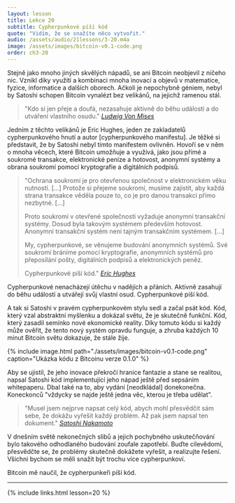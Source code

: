 ```yaml
---
layout: lesson
title: Lekce 20
subtitle: Cypherpunkové píší kód
quote: "Vidím, že se snažíte něco vytvořit."
audio: /assets/audio/21lessons/3-20.m4a
image: /assets/images/bitcoin-v0.1-code.png
order: ch3-20
---
```


Stejně jako mnoho jiných skvělých nápadů, se ani Bitcoin neobjevil 
z ničeho nic. Vznikl díky využití a kombinaci mnoha inovací a objevů 
v matematice, fyzice, informatice a dalších oborech. Ačkoli je nepochybně 
géniem, nebyl by Satoshi schopen Bitcoin vynalézt bez velikánů, 
na jejichž ramenou stál.

> "Kdo si jen přeje a doufá, nezasahuje aktivně do běhu událostí 
> a do utváření vlastního osudu."
> <cite>[Ludwig Von Mises]</cite>

Jedním z těchto velikánů je Eric Hughes, jeden ze zakladatelů 
cypherpunkového hnutí a autor [cypherpunkového manifestu]. Je těžké si 
představit, že by Satoshi nebyl tímto manifestem ovlivněn. Hovoří se 
v něm o mnoha věcech, které Bitcoin umožňuje a využívá, jako jsou přímé 
a soukromé transakce, elektronické peníze a hotovost, anonymní systémy 
a obrana soukromí pomocí kryptografie a digitálních podpisů.

> "Ochrana soukromí je pro otevřenou společnost v elektronickém věku 
> nutností. [...] Protože si přejeme soukromí, musíme zajistit, aby každá 
> strana transakce věděla pouze to, co je pro danou transakci přímo 
> nezbytné. [...]
>
> Proto soukromí v otevřené společnosti vyžaduje anonymní transakční 
> systémy. Dosud byla takovým systémem především hotovost. Anonymní 
> transakční systém není tajným transakčním systémem.
> [...]
>
> My, cypherpunkové, se věnujeme budování anonymních systémů. Své soukromí 
> bráníme pomocí kryptografie, anonymních systémů pro přeposílání pošty, 
> digitálních podpisů a elektronických peněz.
>
> Cypherpunkové píší kód."
> <cite>[Eric Hughes][cypherpunk manifesto]</cite>

Cypherpunkové nenacházejí útěchu v nadějích a přáních. Aktivně zasahují 
do běhu událostí a utvářejí svůj vlastní osud. Cypherpunkové píší kód.

A tak si Satoshi v pravém cypherpunkovém stylu sedl a začal psát kód. 
Kód, který vzal abstraktní myšlenku a dokázal světu, že je skutečně funkční. 
Kód, který zasadil semínko nové ekonomické reality. Díky tomuto kódu si 
každý může ověřit, že tento nový systém opravdu funguje, a zhruba každých 
10 minut Bitcoin světu dokazuje, že stále žije.

{% include image.html path="./assets/images/bitcoin-v0.1-code.png" caption="Ukázka kódu z Bitcoinu verze 0.1.0" %}

Aby se ujistil, že jeho inovace překročí hranice fantazie a stane se realitou, 
napsal Satoshi kód implementující jeho nápad ještě před sepsáním whitepaperu. 
Dbal také na to, aby vydání [neodkládal] donekonečna. Koneckonců "vždycky 
se najde ještě jedna věc, kterou je třeba udělat".

> "Musel jsem nejprve napsat celý kód, abych mohl přesvědčit sám sebe, že 
> dokážu vyřešit každý problém. Až pak jsem napsal ten dokument."
> <cite>[Satoshi Nakamoto][6]</cite>

V dnešním světě nekonečných slibů a jejich pochybného uskutečňování bylo 
takového odhodlaného budování zoufale zapotřebí. Buďte cílevědomí, 
přesvědčte se, že problémy skutečně dokážete vyřešit, a realizujte řešení. 
Všichni bychom se měli snažit být trochu více cypherpunkoví.

Bitcoin mě naučil, že cypherpunkeři píší kód.

---

{% include links.html lesson=20 %}

[mail-announcement]: http://www.metzdowd.com/pipermail/cryptography/2008-October/014810.html
[Ludwig Von Mises]: https://mises.org/library/human-action-0/html/pp/613
[cypherpunk manifesto]: https://www.activism.net/cypherpunk/manifesto.html
[version 0.1.0]: https://bitcointalk.org/index.php?topic=68121.0
[not to delay]: https://bitcointalk.org/index.php?topic=199.msg1670#msg1670
[6]: http://www.metzdowd.com/pipermail/cryptography/2008-November/014832.html

<!-- Wikipedia -->
[alice]: https://en.wikipedia.org/wiki/Alice%27s_Adventures_in_Wonderland
[carroll]: https://en.wikipedia.org/wiki/Lewis_Carroll
